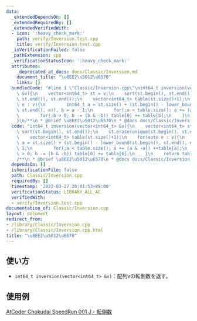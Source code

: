 ```yaml
---
data:
  _extendedDependsOn: []
  _extendedRequiredBy: []
  _extendedVerifiedWith:
  - icon: ':heavy_check_mark:'
    path: verify/Inversion.test.cpp
    title: verify/Inversion.test.cpp
  _isVerificationFailed: false
  _pathExtension: cpp
  _verificationStatusIcon: ':heavy_check_mark:'
  attributes:
    _deprecated_at_docs: docs/Classic/Inversion.md
    document_title: "\u8EE2\u5012\u6570"
    links: []
  bundledCode: "#line 1 \"Classic/Inversion.cpp\"\nint64_t inversion(vector<int64_t>\
    \ &v){\n    vector<int64_t> st = v;\n    sort(st.begin(), st.end());\n    st.erase(unique(st.begin(),\
    \ st.end()), st.end());\n    vector<int64_t> table(st.size()+1);\n    for(auto\
    \ e : v){\n        int64_t a = st.size() + (st.begin() - lower_bound(st.begin(),\
    \ st.end(), e)), b = a - 1;\n        for(;a < table.size(); a += (a & -a)) ++table[a];\n\
    \        for(;b > 0; b -= (b & -b)) table[0] += table[b];\n    }\n    return table[0];\n\
    }\n/**\n * @brief \u8EE2\u5012\u6570\n * @docs docs/Classic/Inversion.md\n */\n"
  code: "int64_t inversion(vector<int64_t> &v){\n    vector<int64_t> st = v;\n   \
    \ sort(st.begin(), st.end());\n    st.erase(unique(st.begin(), st.end()), st.end());\n\
    \    vector<int64_t> table(st.size()+1);\n    for(auto e : v){\n        int64_t\
    \ a = st.size() + (st.begin() - lower_bound(st.begin(), st.end(), e)), b = a -\
    \ 1;\n        for(;a < table.size(); a += (a & -a)) ++table[a];\n        for(;b\
    \ > 0; b -= (b & -b)) table[0] += table[b];\n    }\n    return table[0];\n}\n\
    /**\n * @brief \u8EE2\u5012\u6570\n * @docs docs/Classic/Inversion.md\n */\n"
  dependsOn: []
  isVerificationFile: false
  path: Classic/Inversion.cpp
  requiredBy: []
  timestamp: '2022-03-27 20:01:53+09:00'
  verificationStatus: LIBRARY_ALL_AC
  verifiedWith:
  - verify/Inversion.test.cpp
documentation_of: Classic/Inversion.cpp
layout: document
redirect_from:
- /library/Classic/Inversion.cpp
- /library/Classic/Inversion.cpp.html
title: "\u8EE2\u5012\u6570"
---
```

## 使い方  
- `int64_t inversion(vector<int64_t> &v)`：配列vの転倒数を返す。  

## 使用例
<a href="https://atcoder.jp/contests/chokudai_S001/submissions/30509909" target="_blank">AtCoder Chokudai SpeedRun 001 J - 転倒数</a>
